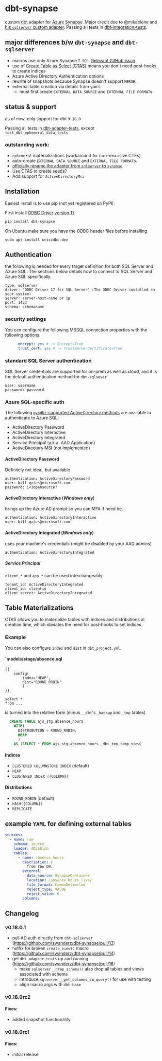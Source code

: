 # dbt-synapse

custom [dbt](https://www.getdbt.com) adapter for [Azure Synapse](https://azure.microsoft.com/en-us/services/synapse-analytics/). Major credit due to @mikaelene and [his `sqlserver` custom adapter](https://github.com/mikaelene/dbt-sqlserver).
Passing all tests in [dbt-integration-tests](https://github.com/fishtown-analytics/dbt-integration-tests/). 

## major differences b/w `dbt-synapse` and `dbt-sqlserver`
- macros use only Azure Synapse `T-SQL`. [Relevant GitHub issue](https://github.com/MicrosoftDocs/azure-docs/issues/55713)
- use of [Create Table as Select (CTAS)](https://docs.microsoft.com/en-us/sql/t-sql/statements/create-table-as-select-azure-sql-data-warehouse?view=aps-pdw-2016-au7) means you don't need post-hooks to create indices
- Azure Active Directory Authentication options
- rewrite of snapshots because Synapse doesn't support `MERGE`.
- external table creation via details from yaml.
  - must first create  `EXTERNAL DATA SOURCE` and `EXTERNAL FILE FORMAT`s.

## status & support
as of now, only support for dbt `0.18.0`

Passing all tests in [dbt-adapter-tests](https://github.com/fishtown-analytics/dbt-adapter-tests), except `test_dbt_ephemeral_data_tests`

### outstanding work:
-  `ephemeral` materializations (workaround for non-recursive CTEs)
- auto-create  `EXTERNAL DATA SOURCE` and `EXTERNAL FILE FORMAT`s.
- [officially rename the adapter from `sqlserver` to `synapse`](https://github.com/swanderz/dbt-synapse/pull/6)
- Use CTAS to create seeds?
- Add support for `ActiveDirectoryMsi`

## Installation
Easiest install is to use pip (not yet registered on PyPI).

First install [ODBC Driver version 17](https://www.microsoft.com/en-us/download/details.aspx?id=56567).

```bash
pip install dbt-synapse
```
On Ubuntu make sure you have the ODBC header files before installing

```
sudo apt install unixodbc-dev
```

## Authentication
the following is needed for every target definition for both SQL Server and Azure SQL.  The sections below details how to connect to SQL Server and Azure SQL specifically.
```
type: sqlserver
driver: 'ODBC Driver 17 for SQL Server' (The ODBC Driver installed on your system)
server: server-host-name or ip
port: 1433
schema: schemaname
```

### security settings

You can configure the following MSSQL connection properties with the following options.

```yml
      encrypt: yes # -> Encrypt=True
      trust_cert: yes # -> TrustServerCertificate=True
```

### standard SQL Server authentication
SQL Server credentials are supported for on-prem as well as cloud, and it is the default authentication method for `dbt-sqlsever`
```
user: username
password: password
```
### Azure SQL-specific auth
The following [`pyodbc`-supported ActiveDirectory methods](https://docs.microsoft.com/en-us/sql/connect/odbc/using-azure-active-directory?view=sql-server-ver15#new-andor-modified-dsn-and-connection-string-keywords) are available to authenticate to Azure SQL:
- ActiveDirectory Password
- ActiveDirectory Interactive
- ActiveDirectory Integrated
- Service Principal (a.k.a. AAD Application)
- ~~ActiveDirectory MSI~~ (not implemented)

#### ActiveDirectory Password 
Definitely not ideal, but available
```
authentication: ActiveDirectoryPassword
user: bill.gates@microsoft.com
password: i<3opensource?
```
#### ActiveDirectory Interactive (*Windows only*)
brings up the Azure AD prompt so you can MFA if need be.
```
authentication: ActiveDirectoryInteractive
user: bill.gates@microsoft.com
```
#### ActiveDirectory Integrated (*Windows only*)
uses your machine's credentials (might be disabled by your AAD admins)
```
authentication: ActiveDirectoryIntegrated
```
##### Service Principal
`client_*` and `app_*` can be used interchangeably
```
tenant_id: ActiveDirectoryIntegrated
client_id: clientid
client_secret: ActiveDirectoryIntegrated
```

## Table Materializations
CTAS allows you to materialize tables with indices and distributions at creation time, which obviates the need for post-hooks to set indices.

### Example
You can also configure `index` and `dist` in `dbt_project.yml`.
#### `models/stage/absence.sql
```
{{
    config(
        index='HEAP',
        dist='ROUND_ROBIN'
        )
}}

select *
from ...
```

is turned into the relative form (minus `__dbt`'s `_backup` and `_tmp` tables)

```SQL
  CREATE TABLE ajs_stg.absence_hours
    WITH(
      DISTRIBUTION = ROUND_ROBIN,
      HEAP
      )
    AS (SELECT * FROM ajs_stg.absence_hours__dbt_tmp_temp_view)
```
#### Indices
- `CLUSTERED COLUMNSTORE INDEX` (default)
- `HEAP`
- `CLUSTERED INDEX ({COLUMN})`
  
#### Distributions
- `ROUND_ROBIN` (default)
- `HASH({COLUMN})`
- `REPLICATE`

## example `YAML` for defining external tables
```YAML
sources:
  - name: raw
    schema: source
    loader: ADLSblob
    tables:
      - name: absence_hours
        description: |
          from raw DW.
        external:
          data_source: SynapseContainer
          location: /absence_hours_live/
          file_format: CommaDelimited
          reject_type: VALUE
          reject_value: 0
        columns:
```
## Changelog

### v0.18.0.1
- pull AD auth directly from `dbt-sqlserver` (https://github.com/swanderz/dbt-synapse/pull/13)
- hotfix for broken `create_view()` macro (https://github.com/swanderz/dbt-synapse/pull/14)
- get `dbt-adapter-tests` up and running (https://github.com/swanderz/dbt-synapse/pull/16)
  - make `sqlserver__drop_schema()` also drop all tables and views associated with schema
  - introduce `sqlserver__get_columns_in_query()` for use with testing
  - align macro args with `dbt-base`

### v0.18.0rc2

#### Fixes:
- added snapshot functionality

### v0.18.0rc1

#### Fixes:
- initial release